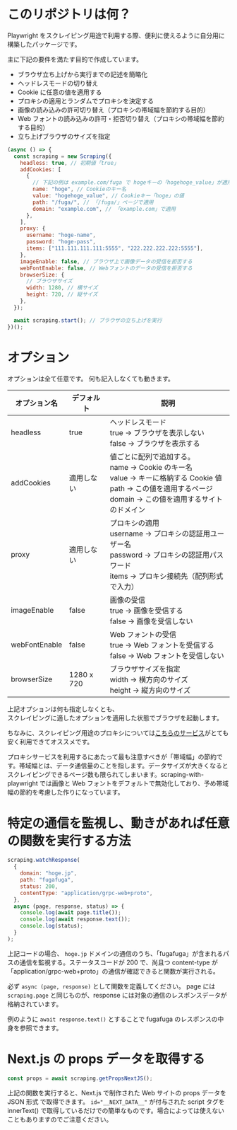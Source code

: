 # このリポジトリは何？

Playwright をスクレイピング用途で利用する際、便利に使えるように自分用に構築したパッケージです。

主に下記の要件を満たす目的で作成しています。

- ブラウザ立ち上げから実行までの記述を簡略化
- ヘッドレスモードの切り替え
- Cookie に任意の値を適用する
- プロキシの適用とランダムでプロキシを決定する
- 画像の読み込みの許可切り替え（プロキシの帯域幅を節約する目的）
- Web フォントの読み込みの許可・拒否切り替え（プロキシの帯域幅を節約する目的）
- 立ち上げブラウザのサイズを指定

```javascript
(async () => {
  const scraping = new Scraping({
    headless: true, // 初期値「true」
    addCookies: [
      {
        // 下記の例は example.com/fuga で hogeキーの「hogehoge_value」が適用される例
        name: "hoge", // Cookieのキー名
        value: "hogehoge_value", // Cookieキー「hoge」の値
        path: "/fuga/", // 「/fuga/」ページで適用
        domain: "example.com", // 「example.com」で適用
      },
    ],
    proxy: {
      username: "hoge-name",
      password: "hoge-pass",
      items: ["111.111.111.111:5555", "222.222.222.222:5555"],
    },
    imageEnable: false, // ブラウザ上で画像データの受信を拒否する
    webFontEnable: false, // Webフォントのデータの受信を拒否する
    browserSize: {
      // ブラウザサイズ
      width: 1280, // 横サイズ
      height: 720, // 縦サイズ
    },
  });

  await scraping.start(); // ブラウザの立ち上げを実行
})();
```

# オプション

オプションは全て任意です。
何も記入しなくても動きます。

| オプション名  | デフォルト | 説明                                                                                                                                                                     |
| ------------- | ---------- | ------------------------------------------------------------------------------------------------------------------------------------------------------------------------ |
| headless      | true       | ヘッドレスモード<br>true -> ブラウザを表示しない<br>false -> ブラウザを表示する                                                                                          |
| addCookies    | 適用しない | 値ごとに配列で追加する。<br>name -> Cookie のキー名<br>value -> キーに格納する Cookie 値<br>path -> この値を適用するページ<br>domain -> この値を適用するサイトのドメイン |
| proxy         | 適用しない | プロキシの適用<br>username -> プロキシの認証用ユーザー名<br>password -> プロキシの認証用パスワード<br>items -> プロキシ接続先（配列形式で入力）                          |
| imageEnable   | false      | 画像の受信<br>true -> 画像を受信する<br>false -> 画像を受信しない                                                                                                        |
| webFontEnable | false      | Web フォントの受信<br>true -> Web フォントを受信する<br>false -> Web フォントを受信しない                                                                                |
| browserSize   | 1280 x 720 | ブラウザサイズを指定<br>width -> 横方向のサイズ<br>height -> 縦方向のサイズ                                                                                              |

上記オプションは何も指定しなくとも、  
スクレイピングに適したオプションを適用した状態でブラウザを起動します。

ちなみに、スクレイピング用途のプロキシについては[こちらのサービス](https://www.webshare.io/?referral_code=pvyuamiwwexo)がとても安く利用できてオススメです。

プロキシサービスを利用するにあたって最も注意すべきが「帯域幅」の節約です。帯域幅とは、データ通信量のことを指します。データサイズが大きくなるとスクレイピングできるページ数も限られてしまいます。scraping-with-playwright では画像と Web フォントをデフォルトで無効化しており、予め帯域幅の節約を考慮した作りになっています。

# 特定の通信を監視し、動きがあれば任意の関数を実行する方法

```javascript
scraping.watchResponse(
  {
    domain: "hoge.jp",
    path: "fugafuga",
    status: 200,
    contentType: "application/grpc-web+proto",
  },
  async (page, response, status) => {
    console.log(await page.title());
    console.log(await response.text());
    console.log(status);
  }
);
```

上記コードの場合、 `hoge.jp` ドメインの通信のうち、「fugafuga」が含まれるパスの通信を監視する。ステータスコードが 200 で、尚且つ content-type が 「application/grpc-web+proto」の通信が確認できると関数が実行される。

必ず `async (page, response)` として関数を定義してください。
page には `scraping.page` と同じものが、response には対象の通信のレスポンスデータが格納されています。

例のように `await response.text()` とすることで fugafuga のレスポンスの中身を参照できます。

# Next.js の props データを取得する

```javascript
const props = await scraping.getPropsNextJS();
```

上記の関数を実行すると、Next.js で制作された Web サイトの props データを JSON 形式 で取得できます。
`id="__NEXT_DATA__"` が付与された script タグを innerText() で取得しているだけでの簡単なものです。場合によっては使えないこともありますのでご注意ください。
